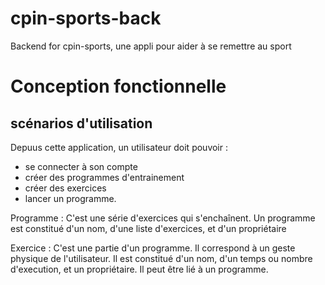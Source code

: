 # cpin-sports-back

Backend for cpin-sports, une appli pour aider à se remettre au sport

# Conception fonctionnelle

## scénarios d'utilisation

Depuus cette application, un utilisateur doit pouvoir :

- se connecter à son compte
- créer des programmes d'entrainement
- créer des exercices
- lancer un programme.

Programme
: C'est une série d'exercices qui s'enchaînent.
Un programme est constitué d'un nom, d'une liste d'exercices, et d'un propriétaire

Exercice
: C'est une partie d'un programme. Il correspond à un geste physique de l'utilisateur.
Il est constitué d'un nom, d'un temps ou nombre d'execution, et un propriétaire. Il peut être lié à un programme.
